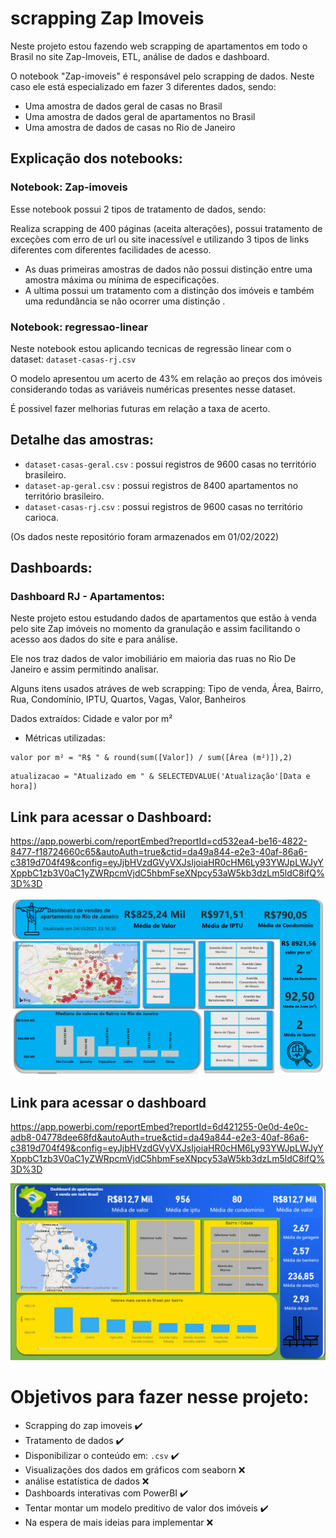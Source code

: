 # scrapping Zap Imoveis
Neste projeto estou fazendo web scrapping de apartamentos em todo o Brasil no site Zap-Imoveis, ETL, análise de dados e dashboard. 

O notebook "Zap-imoveis" é responsável pelo scrapping de dados. Neste caso ele está especializado em fazer 3 diferentes dados, sendo: 

* Uma amostra de dados geral de casas no Brasil
* Uma amostra de dados geral de apartamentos no Brasil  
* Uma amostra de dados de casas no Rio de Janeiro  

## Explicação dos notebooks:

### Notebook: Zap-imoveis
Esse notebook possui 2 tipos de tratamento de dados, sendo:

Realiza scrapping de 400 páginas (aceita alterações), possui tratamento de exceções com erro de url ou site inacessível e utilizando 3 tipos de links diferentes com diferentes facilidades de acesso. 

* As duas primeiras amostras de dados não possui distinção entre uma amostra máxima ou mínima de especificações.
* A ultima possui um tratamento com a distinção dos imóveis e também uma redundância se não ocorrer uma distinção .

### Notebook: regressao-linear

Neste notebook estou aplicando tecnicas de regressão linear com o dataset: `dataset-casas-rj.csv`

O modelo apresentou um acerto de 43% em relação ao preços dos imóveis considerando todas as variáveis numéricas presentes nesse dataset.

É possivel fazer melhorias futuras em relação a taxa de acerto. 

## Detalhe das amostras:

* `dataset-casas-geral.csv` : possui registros de 9600 casas no território brasileiro.
* `dataset-ap-geral.csv` : possui registros de 8400 apartamentos no território brasileiro.
* `dataset-casas-rj.csv` : possui registros de 9600 casas no território carioca.

(Os dados neste repositório foram armazenados em 01/02/2022)

## Dashboards:

### Dashboard RJ  -  Apartamentos:

Neste projeto estou estudando dados de apartamentos que estão à venda pelo site Zap imóveis no momento da granulação e assim facilitando o acesso aos dados do site e para análise. 


Ele nos traz dados de valor imobiliário em maioria das ruas no Rio De Janeiro e assim permitindo analisar.
 
Alguns itens usados atráves de web scrapping: Tipo de venda, Área, Bairro, Rua, Condomínio, IPTU, Quartos, Vagas, Valor, Banheiros

Dados extraídos: Cidade e valor por m² 

* Métricas utilizadas:

 ```
valor por m² = "R$ " & round(sum([Valor]) / sum([Área (m²)]),2)
 ```
 
 ```
 atualizacao = "Atualizado em " & SELECTEDVALUE('Atualização'[Data e hora])
 ```

## Link para acessar o Dashboard:
https://app.powerbi.com/reportEmbed?reportId=cd532ea4-be16-4822-8477-f18724660c65&autoAuth=true&ctid=da49a844-e2e3-40af-86a6-c3819d704f49&config=eyJjbHVzdGVyVXJsIjoiaHR0cHM6Ly93YWJpLWJyYXppbC1zb3V0aC1yZWRpcmVjdC5hbmFseXNpcy53aW5kb3dzLm5ldC8ifQ%3D%3D

 ![Imagem da dashboard](/dashboard/imagem/dashboard-rj.png)

## Link para acessar o dashboard

https://app.powerbi.com/reportEmbed?reportId=6d421255-0e0d-4e0c-adb8-04778dee68fd&autoAuth=true&ctid=da49a844-e2e3-40af-86a6-c3819d704f49&config=eyJjbHVzdGVyVXJsIjoiaHR0cHM6Ly93YWJpLWJyYXppbC1zb3V0aC1yZWRpcmVjdC5hbmFseXNpcy53aW5kb3dzLm5ldC8ifQ%3D%3D

 ![Imagem da dashboard](/dashboard/imagem/dashboard-apt-geral.png)

# Objetivos para fazer nesse projeto:

* Scrapping do zap imoveis :heavy_check_mark:
* Tratamento de dados :heavy_check_mark:
* Disponibilizar o conteúdo em: `.csv` :heavy_check_mark:
* Visualizações dos dados em gráficos com seaborn :x:
* análise estatística de dados :x:
* Dashboards interativas com PowerBI :heavy_check_mark:
* Tentar montar um modelo preditivo de valor dos imóveis :heavy_check_mark:
* Na espera de mais ideias para implementar :x:
